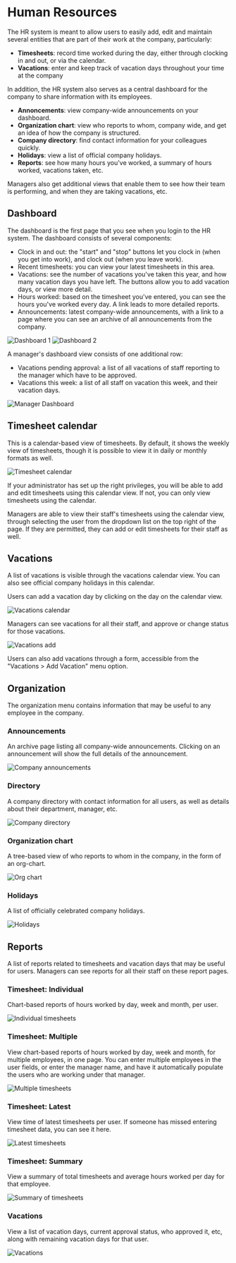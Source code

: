 # Human Resources

The HR system is meant to allow users to easily add, edit and maintain several entities that are part of their work at the company, particularly:

* **Timesheets**: record time worked during the day, either through clocking in and out, or via the calendar. 
* **Vacations**: enter and keep track of vacation days throughout your time at the company

In addition, the HR system also serves as a central dashboard for the company to share information with its employees.

* **Annoncements**: view company-wide announcements on your dashboard.
* **Organization chart**: view who reports to whom, company wide, and get an idea of how the company is structured.
* **Company directory**: find contact information for your colleagues quickly.
* **Holidays**: view a list of official company holidays.
* **Reports**: see how many hours you've worked, a summary of hours worked, vacations taken, etc.

Managers also get additional views that enable them to see how their team is performing, and when they are taking vacations, etc.

## Dashboard

The dashboard is the first page that you see when you login to the HR system. The dashboard consists of several components:

* Clock in and out: the "start" and "stop" buttons let you clock in (when you get into work), and clock out (when you leave work).
* Recent timesheets: you can view your latest timesheets in this area.
* Vacations: see the number of vacations you've taken this year, and how many vacation days you have left. The buttons allow you to add vacation days, or view more detail.
* Hours worked: based on the timesheet you've entered, you can see the hours you've worked every day. A link leads to more detailed reports.
* Announcements: latest company-wide announcements, with a link to a page where you can see an archive of all announcements from the company.

![Dashboard 1](/images/hrm/dashboard1.jpg)
![Dashboard 2](/images/hrm/dashboard2.jpg)

A manager's dashboard view consists of one additional row:

* Vacations pending approval: a list of all vacations of staff reporting to the manager which have to be approved.
* Vacations this week: a list of all staff on vacation this week, and their vacation days.

![Manager Dashboard](/images/hrm/dashboard_manager.jpg)

## Timesheet calendar

This is a calendar-based view of timesheets. By default, it shows the weekly view of timesheets, though it is possible to view it in daily or monthly formats as well.

![Timesheet calendar](/images/hrm/timesheet_calendar.jpg)

If your administrator has set up the right privileges, you will be able to add and edit timesheets using this calendar view. If not, you can only view timesheets using the calendar.

Managers are able to view their staff's timesheets using the calendar view, through selecting the user from the dropdown list on the top right of the page. If they are permitted, they can add or edit timesheets for their staff as well.

## Vacations

A list of vacations is visible through the vacations calendar view. You can also see official company holidays in this calendar. 

Users can add a vacation day by clicking on the day on the calendar view.

![Vacations calendar](/images/hrm/vacations_calendar.jpg)

Managers can see vacations for all their staff, and approve or change status for those vacations.

![Vacations add](/images/hrm/vacations_add.jpg)

Users can also add vacations through a form, accessible from the "Vacations > Add Vacation" menu option.

## Organization

The organization menu contains information that may be useful to any employee in the company.

### Announcements

An archive page listing all company-wide announcements. Clicking on an announcement will show the full details of the announcement.

![Company announcements](/images/hrm/organization_announcements.jpg)

### Directory

A company directory with contact information for all users, as well as details about their department, manager, etc.

![Company directory](/images/hrm/organization_directory.jpg)

### Organization chart

A tree-based view of who reports to whom in the company, in the form of an org-chart.

![Org chart](/images/hrm/organization_chart.jpg)

### Holidays

A list of officially celebrated company holidays.

![Holidays](/images/hrm/organization_holidays.jpg)

## Reports 

A list of reports related to timesheets and vacation days that may be useful for users. Managers can see reports for all their staff on these report pages.

### Timesheet: Individual

Chart-based reports of hours worked by day, week and month, per user. 

![Individual timesheets](/images/hrm/reports_individual.jpg)

### Timesheet: Multiple

View chart-based reports of hours worked by day, week and month, for multiple employees, in one page. You can enter multiple employees in the user fields, or enter the manager name,
and have it automatically populate the users who are working under that manager.

![Multiple timesheets](/images/hrm/reports_multiple.jpg)

### Timesheet: Latest

View time of latest timesheets per user. If someone has missed entering timesheet data, you can see it here.

![Latest timesheets](/images/hrm/reports_latest.jpg)

### Timesheet: Summary

View a summary of total timesheets and average hours worked per day for that employee.

![Summary of timesheets](/images/hrm/reports_summary.jpg)

### Vacations

View a list of vacation days, current approval status, who approved it, etc, along with remaining vacation days for that user.

![Vacations](/images/hrm/reports_vacations.jpg)
